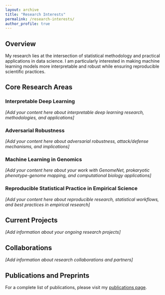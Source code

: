 ```yaml
---
layout: archive
title: "Research Interests"
permalink: /research-interests/
author_profile: true
---
```


## Overview

My research lies at the intersection of statistical methodology and practical applications in data science. I am particularly interested in making machine learning models more interpretable and robust while ensuring reproducible scientific practices.

## Core Research Areas

### Interpretable Deep Learning

*[Add your content here about interpretable deep learning research, methodologies, and applications]*

### Adversarial Robustness

*[Add your content here about adversarial robustness, attack/defense mechanisms, and implications]*

### Machine Learning in Genomics

*[Add your content here about your work with GenomeNet, prokaryotic phenotype-genome mapping, and computational biology applications]*

### Reproducible Statistical Practice in Empirical Science

*[Add your content here about reproducible research, statistical workflows, and best practices in empirical research]*

## Current Projects

*[Add information about your ongoing research projects]*

## Collaborations

*[Add information about research collaborations and partners]*

## Publications and Preprints

For a complete list of publications, please visit my [publications page](/publications/).
